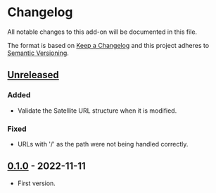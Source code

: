 # Changelog

All notable changes to this add-on will be documented in this file.

The format is based on [Keep a Changelog](https://keepachangelog.com/en/1.0.0/) and
this project adheres to [Semantic Versioning](https://semver.org/spec/v2.0.0.html).

## [Unreleased]
### Added
- Validate the Satellite URL structure when it is modified.

### Fixed
- URLs with '/' as the path were not being handled correctly.


## [0.1.0] - 2022-11-11
- First version.

[Unreleased]: https://github.com/levoai/levoai-zap-addon/compare/v0.1.0...HEAD
[0.1.0]: https://github.com/levoai/levoai-zap-addon/compare/cb0a3eda2aa38d87406c3ff1feda9bfd747fbabc...v0.1.0
